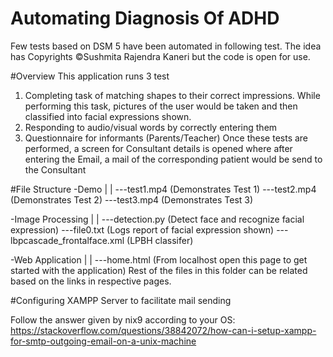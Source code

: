 # Automating Diagnosis Of ADHD
Few tests based on DSM 5 have been automated in following test. The idea has Copyrights ©Sushmita Rajendra Kaneri but the code is open for use.

#Overview
This application runs 3 test
1) Completing task of matching shapes to their correct impressions. While performing this task, pictures of the user would be taken and then classified into facial expressions shown.
2) Responding to audio/visual words by correctly entering them
3) Questionnaire for informants (Parents/Teacher)
Once these tests are performed, a screen for Consultant details is opened where after entering the Email, a mail of the corresponding patient would be send to the Consultant

#File Structure
-Demo
|
|
---test1.mp4                      (Demonstrates Test 1)
---test2.mp4                      (Demonstrates Test 2)
---test3.mp4                      (Demonstrates Test 3)

-Image Processing
|
|
---detection.py                   (Detect face and recognize facial expression)
---file0.txt                      (Logs report of facial expression shown)
---lbpcascade_frontalface.xml     (LPBH classifer)

-Web Application
|
|
---home.html                      (From localhost open this page to get started with the application)
Rest of the files in this folder can be related based on the links in respective pages.

#Configuring XAMPP Server to facilitate mail sending

Follow the answer given by nix9 according to your OS:
https://stackoverflow.com/questions/38842072/how-can-i-setup-xampp-for-smtp-outgoing-email-on-a-unix-machine

